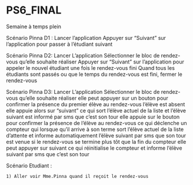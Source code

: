 # PS6_FINAL

Semaine à temps plein


Scénario Pinna D1 :
Lancer l’application
Appuyer sur “Suivant” sur l’application pour passer à l’étudiant suivant


Scénario Pinna D2:
Lancer L’application
Sélectionner le bloc de rendez-vous qu’elle souhaite réaliser
Appuyer sur “Suivant” sur l’application pour appeler le nouvel étudiant une fois le rendez-vous fini
Quand tous les étudiants sont passés ou que le temps du rendez-vous est fini, fermer le rendez-vous

Scénario Pinna D3:
Lancer L’application
Sélectionner le bloc de rendez-vous qu’elle souhaite réaliser
 elle peut appuyer sur un bouton pour confirmer la présence du premier élève au rendez-vous
l’élève est absent elle appuie alors sur “suivant” ce qui sort l’élève actuel de la liste et l’élève suivant est informé par sms que c’est son tour 
elle appuie sur le bouton pour confirmer la présence de l’élève au rendez-vous ce qui déclenche un compteur qui lorsque qu’il arrive à son terme sort l’élève actuel de la liste d’attente et informe automatiquement l’élève suivant par sms que son tour est venue
si le rendez-vous se termine plus tôt que la fin du compteur elle peut appuyer sur suivant ce qui réinitialise le compteur et informe l’élève suivant par sms que c’est son tour 

Scénario Etudiant :

	1) Aller voir Mme.Pinna quand il reçoit le rendez-vous
